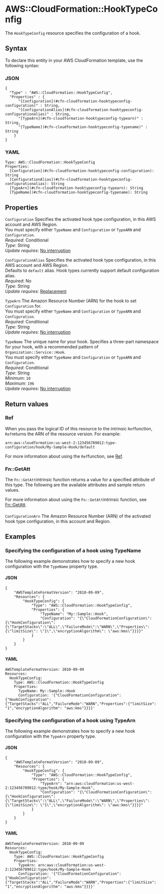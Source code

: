 # AWS::CloudFormation::HookTypeConfig<a name="aws-resource-cloudformation-hooktypeconfig"></a>

The `HookTypeConfig` resource specifies the configuration of a hook\.

## Syntax<a name="aws-resource-cloudformation-hooktypeconfig-syntax"></a>

To declare this entity in your AWS CloudFormation template, use the following syntax:

### JSON<a name="aws-resource-cloudformation-hooktypeconfig-syntax.json"></a>

```
{
  "Type" : "AWS::CloudFormation::HookTypeConfig",
  "Properties" : {
      "[Configuration](#cfn-cloudformation-hooktypeconfig-configuration)" : String,
      "[ConfigurationAlias](#cfn-cloudformation-hooktypeconfig-configurationalias)" : String,
      "[TypeArn](#cfn-cloudformation-hooktypeconfig-typearn)" : String,
      "[TypeName](#cfn-cloudformation-hooktypeconfig-typename)" : String
    }
}
```

### YAML<a name="aws-resource-cloudformation-hooktypeconfig-syntax.yaml"></a>

```
Type: AWS::CloudFormation::HookTypeConfig
Properties: 
  [Configuration](#cfn-cloudformation-hooktypeconfig-configuration): String
  [ConfigurationAlias](#cfn-cloudformation-hooktypeconfig-configurationalias): String
  [TypeArn](#cfn-cloudformation-hooktypeconfig-typearn): String
  [TypeName](#cfn-cloudformation-hooktypeconfig-typename): String
```

## Properties<a name="aws-resource-cloudformation-hooktypeconfig-properties"></a>

`Configuration`  <a name="cfn-cloudformation-hooktypeconfig-configuration"></a>
Specifies the activated hook type configuration, in this AWS account and AWS Region\.  
You must specify either `TypeName` and `Configuration` or `TypeARN` and `Configuration`\.  
*Required*: Conditional  
*Type*: String  
*Update requires*: [No interruption](https://docs.aws.amazon.com/AWSCloudFormation/latest/UserGuide/using-cfn-updating-stacks-update-behaviors.html#update-no-interrupt)

`ConfigurationAlias`  <a name="cfn-cloudformation-hooktypeconfig-configurationalias"></a>
Specifies the activated hook type configuration, in this AWS account and AWS Region\.  
Defaults to `default` alias\. Hook types currently support default configuration alias\.  
*Required*: No  
*Type*: String  
*Update requires*: [Replacement](https://docs.aws.amazon.com/AWSCloudFormation/latest/UserGuide/using-cfn-updating-stacks-update-behaviors.html#update-replacement)

`TypeArn`  <a name="cfn-cloudformation-hooktypeconfig-typearn"></a>
The Amazon Resource Number \(ARN\) for the hook to set `Configuration` for\.  
You must specify either `TypeName` and `Configuration` or `TypeARN` and `Configuration`\.  
*Required*: Conditional  
*Type*: String  
*Update requires*: [No interruption](https://docs.aws.amazon.com/AWSCloudFormation/latest/UserGuide/using-cfn-updating-stacks-update-behaviors.html#update-no-interrupt)

`TypeName`  <a name="cfn-cloudformation-hooktypeconfig-typename"></a>
The unique name for your hook\. Specifies a three\-part namespace for your hook, with a recommended pattern of `Organization::Service::Hook`\.  
You must specify either `TypeName` and `Configuration` or `TypeARN` and `Configuration`\.  
*Required*: Conditional  
*Type*: String  
*Minimum*: `10`  
*Maximum*: `196`  
*Update requires*: [No interruption](https://docs.aws.amazon.com/AWSCloudFormation/latest/UserGuide/using-cfn-updating-stacks-update-behaviors.html#update-no-interrupt)

## Return values<a name="aws-resource-cloudformation-hooktypeconfig-return-values"></a>

### Ref<a name="aws-resource-cloudformation-hooktypeconfig-return-values-ref"></a>

When you pass the logical ID of this resource to the intrinsic `Ref`function, `Ref`returns the ARN of the resource version\. For example:

`arn:aws:cloudformation:us-west-2:123456789012:type-configuration/hook/My-Sample-Hook/default`

For more information about using the `Ref`function, see [Ref](https://docs.aws.amazon.com/AWSCloudFormation/latest/UserGuide/intrinsic-function-reference-ref.html)\.

### Fn::GetAtt<a name="aws-resource-cloudformation-hooktypeconfig-return-values-fn--getatt"></a>

The `Fn::GetAtt`intrinsic function returns a value for a specified attribute of this type\. The following are the available attributes and sample return values\.

For more information about using the `Fn::GetAtt`intrinsic function, see [Fn::GetAtt](https://docs.aws.amazon.com/AWSCloudFormation/latest/UserGuide/intrinsic-function-reference-getatt.html)\.

#### <a name="aws-resource-cloudformation-hooktypeconfig-return-values-fn--getatt-fn--getatt"></a>

`ConfigurationArn`  <a name="ConfigurationArn-fn::getatt"></a>
The Amazon Resource Number \(ARN\) of the activated hook type configuration, in this account and Region\.

## Examples<a name="aws-resource-cloudformation-hooktypeconfig--examples"></a>



### Specifying the configuration of a hook using TypeName<a name="aws-resource-cloudformation-hooktypeconfig--examples--Specifying_the_configuration_of_a_hook_using_TypeName"></a>

The following example demonstrates how to specify a new hook configuration with the `TypeName` property type\.

#### JSON<a name="aws-resource-cloudformation-hooktypeconfig--examples--Specifying_the_configuration_of_a_hook_using_TypeName--json"></a>

```
{
    "AWSTemplateFormatVersion": "2010-09-09",
    "Resources": {
        "HookTypeConfig": {
            "Type": "AWS::CloudFormation::HookTypeConfig",
            "Properties": {
                "TypeName": "My::Sample::Hook",
                "Configuration": "{\"CloudFormationConfiguration\":{\"HookConfiguration\":{\"TargetStacks\":\"ALL\",\"FailureMode\":\"WARN\",\"Properties\":{\"limitSize\": \"1\",\"encryptionAlgorithm\": \"aws:kms\"}}}}"
            }
        }
    }
}
```

#### YAML<a name="aws-resource-cloudformation-hooktypeconfig--examples--Specifying_the_configuration_of_a_hook_using_TypeName--yaml"></a>

```
AWSTemplateFormatVersion: 2010-09-09
Resources:
  HookTypeConfig:
    Type: AWS::CloudFormation::HookTypeConfig
    Properties:
      TypeName: My::Sample::Hook
      Configuration: '{"CloudFormationConfiguration":{"HookConfiguration":{"TargetStacks":"ALL","FailureMode":"WARN","Properties":{"limitSize": "1","encryptionAlgorithm": "aws:kms"}}}}'
```

### Specifying the configuration of a hook using TypeArn<a name="aws-resource-cloudformation-hooktypeconfig--examples--Specifying_the_configuration_of_a_hook_using_TypeArn"></a>

The following example demonstrates how to specify a new hook configuration with the `TypeArn` property type\.

#### JSON<a name="aws-resource-cloudformation-hooktypeconfig--examples--Specifying_the_configuration_of_a_hook_using_TypeArn--json"></a>

```
{
    "AWSTemplateFormatVersion": "2010-09-09",
    "Resources": {
        "HookTypeConfig": {
            "Type": "AWS::CloudFormation::HookTypeConfig",
            "Properties": {
                "TypeArn": "arn:aws:cloudformation:us-west-2:123456789012:type/hook/My-Sample-Hook",
                "Configuration": "{\"CloudFormationConfiguration\":{\"HookConfiguration\":{\"TargetStacks\":\"ALL\",\"FailureMode\":\"WARN\",\"Properties\":{\"limitSize\": \"1\",\"encryptionAlgorithm\": \"aws:kms\"}}}}"
            }
        }
    }
}
```

#### YAML<a name="aws-resource-cloudformation-hooktypeconfig--examples--Specifying_the_configuration_of_a_hook_using_TypeArn--yaml"></a>

```
AWSTemplateFormatVersion: 2010-09-09
Resources:
  HookTypeConfig:
    Type: AWS::CloudFormation::HookTypeConfig
    Properties:
      TypeArn: arn:aws:cloudformation:us-west-2:123456789012:type/hook/My-Sample-Hook
      Configuration: '{"CloudFormationConfiguration":{"HookConfiguration":{"TargetStacks":"ALL","FailureMode":"WARN","Properties":{"limitSize": "1","encryptionAlgorithm": "aws:kms"}}}}'
```